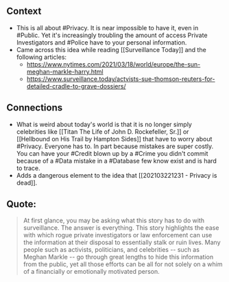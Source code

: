 ## Context
- This is all about #Privacy. It is near impossible to have it, even in #Public. Yet it's increasingly troubling the amount of access Private Investigators and #Police have to your personal information. 
- Came across this idea while reading [[Surveillance Today]] and the following articles: 
	- https://www.nytimes.com/2021/03/18/world/europe/the-sun-meghan-markle-harry.html
	- https://www.surveillance.today/actvists-sue-thomson-reuters-for-detailed-cradle-to-grave-dossiers/

## Connections
- What is weird about today's world is that it is no longer simply celebrities like [[Titan The Life of John D. Rockefeller, Sr.]] or [[Hellbound on His Trail by Hampton Sides]] that have to worry about #Privacy. Everyone has to. In part because mistakes are super costly. You can have your #Credit blown up by a #Crime you didn't commit because of a #Data mistake in a #Database few know exist and is hard to trace.  
- Adds a dangerous element to the idea that [[202103221231 - Privacy is dead]].

## Quote: 
> At first glance, you may be asking what this story has to do with surveillance. The answer is everything. This story highlights the ease with which rogue private investigators or law enforcement can use the information at their disposal to essentially stalk or ruin lives. Many people such as activists, politicians, and celebrities -- such as Meghan Markle -- go through great lengths to hide this information from the public, yet all those efforts can be all for not solely on a whim of a financially or emotionally motivated person.
